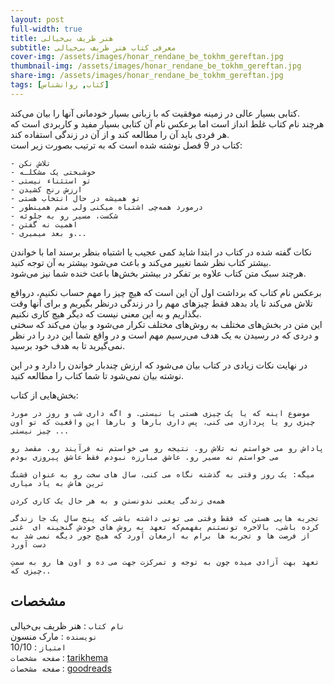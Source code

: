 ```yaml
---
layout: post
full-width: true
title: هنر ظریف بی‌خیالی
subtitle: معرفی کتاب هنر ظریف بی‌خیالی
cover-img: /assets/images/honar_rendane_be_tokhm_gereftan.jpg
thumbnail-img: /assets/images/honar_rendane_be_tokhm_gereftan.jpg
share-img: /assets/images/honar_rendane_be_tokhm_gereftan.jpg
tags: [کتاب, روانشناس]
---
```


کتابی بسیار عالی در زمینه موفقیت که با زبانی بسیار خودمانی آنها را بیان می‌کند.  
هرچند نام کتاب غلط انداز است اما برعکس نام آن کتابی بسیار مفید و کاربردی است که هر فردی باید آن را مطالعه کند و از آن در زندگی استفاده کند.  
کتاب در 9 فصل نوشته شده است که به ترتیب بصورت زیر است:  

    - تلاش نکن
    - خوشبختی یک مشکلـه
    - تو استثناء نیستی
    - ارزش رنج کشیدن
    - تو همیشه در حال انتخاب هستی
    - درمورد همه‌چی اشتباه میکنی ولی منم همینطور
    - شکست، مسیر رو به جلوئه
    - اهمیت نه گفتن
    - و بعد میمیری... 

نکات گفته شده در کتاب در ابتدا شاید کمی عجیب یا اشتباه بنظر برسند اما با خواندن بیشتر کتاب نظر شما تغییر می‌کند و باعث می‌شود بیشتر به آن توجه کنید.  
هرچند سبک متن کتاب علاوه بر تفکر در بیشتر بخش‌ها باعث خنده شما نیز می‌شود.  

برعکس نام کتاب که برداشت اول آن این است که هیچ چیز را مهم حساب نکنیم، درواقع تلاش می‌کند تا یاد بدهد فقط چیزهای مهم را در زندگی درنظر بگیریم و برای آنها وقت بگذاریم و به این معنی نیست که دیگر هیچ کاری نکنیم.  
این متن در بخش‌های مختلف به روش‌های مختلف تکرار می‌شود و بیان می‌کند که سختی و دردی که در رسیدن به یک هدف می‌رسیم مهم است و در واقع شما این درد را در نظر نمی‌گیرید تا به هدف خود برسید.  

در نهایت نکات زیادی در کتاب بیان می‌شود که ارزش چندبار خواندن را دارد و در این نوشته بیان نمی‌شود تا شما کتاب را مطالعه کنید.  

بخش‌هایی از کتاب:  

```
‌موضوع‌ اینه ‌که ‌یا ‌یک ‌چیزی ‌هستی‌ یا ‌نیستی. ‌و ‌اگه ‌داری ‌شب ‌و ‌روز ‌در مورد ‌چیزی ‌رو یا پردازی ‌می ‌کنی، ‌پس‌ داری ‌بارها ‌و ‌بارها ‌این ‌واقعیت که ‌تو‌ اون‌ چیز ‌نیستی‌ ...  

پاداش‌ رو ‌می ‌خواستم ‌نه ‌تلاش ‌رو. ‌نتیجه ‌رو ‌می ‌خواستم ‌نه ‌فرآیند ‌رو. ‌مقصد‌ رو ‌می ‌خواستم ‌نه ‌مسیر‌ رو. ‌عاشق‌ مبارزه ‌نبودم فقط‌ عاشق ‌پیروزی ‌بودم   

‌میگه:‌ یک‌ روز ‌وقتی‌ به ‌گذشته ‌‌نگاه ‌می ‌کنی، ‌سال ‌های سخت رو به عنوان ‌قشنگ ‌ترین ‌هاش ‌به ‌یاد‌ میاری

‌همه‌ی زندگی ‌یعنی ‌ندونستن‌ و ‌به ‌هر حال ‌یک ‌کاری ‌کردن  

‌تجربه ‌هایی ‌هستن‌ که ‌فقط‌ وقتی ‌می ‌تونی ‌داشته ‌باشی ‌که ‌پنج ‌سال ‌یک ‌جا ‌زندگی ‌کرده ‌باشی، بالاخره ‌تونستنم ‌بفهمم‌که‌ تعهد به ‌روش ‌های‌ خودش ‌گنجینه ‌ای ‌ غنی ‌از ‌فرصت ‌ها‌ و ‌تجربه ‌ها ‌برام ‌به ‌ارمغان‌ آورد‌ که‌ هیچ ‌جور ‌دیگه ‌نمی ‌شد ‌به ‌دست‌ آورد   

‌تعهد ‌بهت ‌آزادی ‌میده‌ چون‌ به ‌توجه ‌و ‌تمرکزت ‌جهت‌ می ‌ده ‌و ‌اون ‌ها ‌رو ‌به ‌سمتِ‌ چیزی ‌که..  
```

## مشخصات
`نام کتاب` :  هنر ظریف بی‌خیالی   
`نویسنده` : مارک منسون  
`امتیاز` : 10/10  
`صفحه مشخصات` : [tarikhema](https://ebook.tarikhema.org/2020/12/10/%D8%AF%D8%A7%D9%86%D9%84%D9%88%D8%AF-%DA%A9%D8%AA%D8%A7%D8%A8-%D9%87%D9%86%D8%B1-%D8%B1%D9%86%D8%AF%D8%A7%D9%86%D9%87-%DB%8C-%D8%A8%D9%87-%D8%AA%D8%AE%D9%85-%DA%AF%D8%B1%D9%81%D8%AA%D9%86/)  
`صفحه مشخصات` : [goodreads](https://www.goodreads.com/book/show/28257707-the-subtle-art-of-not-giving-a-f-ck)  